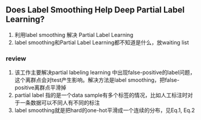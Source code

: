 ## Does Label Smoothing Help Deep Partial Label Learning?
1. 利用label smoothing 解决 Partial Label Learning
2. label smoothing和Partial Label Learning都不知道是什么，放waiting list


### review
1. 该工作主要解决partial labeling learning 中出现false-positive的label问题，这个离群点会对test产生影响。解决方法是label smoothing，把false-positive离群点平滑掉
2. partial label 指的是一个data sample有多个标签的情况，比如人工标注时对于一条数据可以不同人有不同的标注
3. label smoothing就是把hard的one-hot平滑成一个连续的分布，见Eq.1, Eq.2